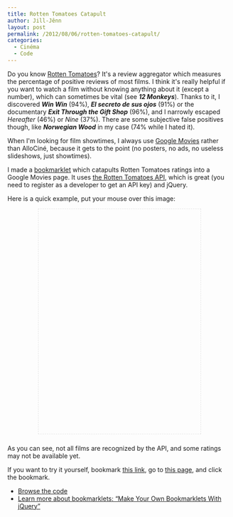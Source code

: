 ```yaml
---
title: Rotten Tomatoes Catapult
author: Jill-Jênn
layout: post
permalink: /2012/08/06/rotten-tomatoes-catapult/
categories:
  - Cinéma
  - Code
---
```

Do you know [Rotten Tomatoes][1]? It's a review aggregator which measures the percentage of positive reviews of most films. I think it's really helpful if you want to watch a film without knowing anything about it (except a number), which can sometimes be vital (see ***12 Monkeys***). Thanks to it, I discovered ***Win Win*** (94%), ***El secreto de sus ojos*** (91%) or the documentary ***Exit Through the Gift Shop*** (96%), and I narrowly escaped *Hereafter* (46%) or *Nine* (37%). There are some subjective false positives though, like ***Norwegian Wood*** in my case (74% while I hated it).

 [1]: http://rottentomatoes.com

When I'm looking for film showtimes, I always use [Google Movies][2] rather than AlloCiné, because it gets to the point (no posters, no ads, no useless slideshows, just showtimes).

 [2]: http://google.com/movies

I made a [bookmarklet][3] which catapults Rotten Tomatoes ratings into a Google Movies page. It uses [the Rotten Tomatoes API][4], which is great (you need to register as a developer to get an API key) and jQuery.

 [3]: http://en.wikipedia.org/wiki/Bookmarklet
 [4]: http://developer.rottentomatoes.com

Here is a quick example, put your mouse over this image:

<div style="border:1px dashed #e2e2e2; margin: 0 auto 1.625em auto; background: url('/images/rt-catapult.png'); width: 365px; height: 505px; background-position: 0" onmouseover="this.style.backgroundPosition = '-365px';" onmouseout="this.style.backgroundPosition = 0;"></div>

As you can see, not all films are recognized by the API, and some ratings may not be available yet.

If you want to try it yourself, bookmark [this link][5], go to [this page][2], and click the bookmark.

 [5]: javascript:(function(){if(window.getGoogleFilms!==undefined){getGoogleFilms();}else{document.body.appendChild(document.createElement('script')).src='http://jill-jenn.net/js/rt.js?';}})();

*   [Browse the code][6]
*   [Learn more about bookmarklets: “Make Your Own Bookmarklets With jQuery”][7]

 [6]: http://jill-jenn.net/js/rt.js
 [7]: http://coding.smashingmagazine.com/2010/05/23/make-your-own-bookmarklets-with-jquery/